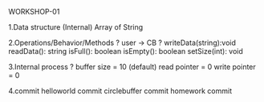 WORKSHOP-01

1.Data structure (Internal)
	Array of String

2.Operations/Behavior/Methods ? user -> CB ?
  writeData(string):void
  readData(): string
  isFull(): boolean
  isEmpty(): boolean
  setSize(int): void
  
3.Internal process ?
  buffer size = 10 (default)
  read pointer = 0
  write pointer = 0

4.commit
  helloworld commit
  circlebuffer commit
  homework commit
